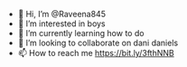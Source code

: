 - 👋 Hi, I’m @Raveena845
- 👀 I’m interested in boys
- 🌱 I’m currently learning how to do
- 💞️ I’m looking to collaborate on dani daniels
- 📫 How to reach me https://bit.ly/3fthNNB

<!---
Raveena845/Raveena845 is a ✨ special ✨ repository because its `README.md` (this file) appears on your GitHub profile.
You can click the Preview link to take a look at your changes.
--->
